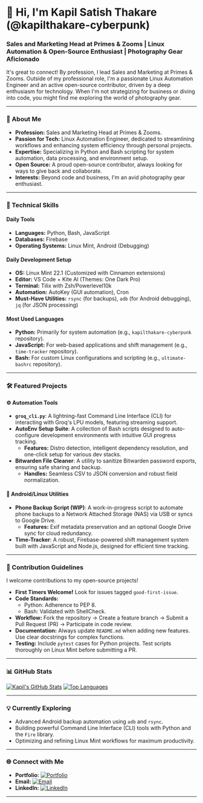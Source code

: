 # 👋 Hi, I'm Kapil Satish Thakare (@kapilthakare-cyberpunk)

### Sales and Marketing Head at Primes & Zooms | Linux Automation & Open-Source Enthusiast | Photography Gear Aficionado

It's great to connect! By profession, I lead Sales and Marketing at Primes & Zooms. Outside of my professional role, I'm a passionate Linux Automation Engineer and an active open-source contributor, driven by a deep enthusiasm for technology. When I'm not strategizing for business or diving into code, you might find me exploring the world of photography gear.

---

### 🚀 About Me

* **Profession:** Sales and Marketing Head at Primes & Zooms.
* **Passion for Tech:** Linux Automation Engineer, dedicated to streamlining workflows and enhancing system efficiency through personal projects.
* **Expertise:** Specializing in Python and Bash scripting for system automation, data processing, and environment setup.
* **Open Source:** A proud open-source contributor, always looking for ways to give back and collaborate.
* **Interests:** Beyond code and business, I'm an avid photography gear enthusiast.

---

### 🔧 Technical Skills

#### Daily Tools
* **Languages:** Python, Bash, JavaScript
* **Databases:** Firebase
* **Operating Systems:** Linux Mint, Android (Debugging)

#### Daily Development Setup
* **OS:** Linux Mint 22.1 (Customized with Cinnamon extensions)
* **Editor:** VS Code + Kite AI (Themes: One Dark Pro)
* **Terminal:** Tilix with Zsh/Powerlevel10k
* **Automation:** AutoKey (GUI automation), Cron
* **Must-Have Utilities:** `rsync` (for backups), `adb` (for Android debugging), `jq` (for JSON processing)

#### Most Used Languages
* **Python:** Primarily for system automation (e.g., `kapilthakare-cyberpunk` repository).
* **JavaScript:** For web-based applications and shift management (e.g., `time-tracker` repository).
* **Bash:** For custom Linux configurations and scripting (e.g., `ultimate-bashrc` repository).

---

### 🛠️ Featured Projects

#### ⚙️ Automation Tools
* **`groq_cli.py`**: A lightning-fast Command Line Interface (CLI) for interacting with Groq's LPU models, featuring streaming support.
* **AutoEnv Setup Suite**: A collection of Bash scripts designed to auto-configure development environments with intuitive GUI progress tracking.
    * **Features:** Distro detection, intelligent dependency resolution, and one-click setup for various dev stacks.
* **Bitwarden File Cleaner**: A utility to sanitize Bitwarden password exports, ensuring safe sharing and backup.
    * **Handles:** Seamless CSV to JSON conversion and robust field normalization.

#### 📱 Android/Linux Utilities
* **Phone Backup Script (WIP)**: A work-in-progress script to automate phone backups to a Network Attached Storage (NAS) via USB or syncs to Google Drive.
    * **Features:** Exif metadata preservation and an optional Google Drive sync for cloud redundancy.
* **Time-Tracker**: A robust, Firebase-powered shift management system built with JavaScript and Node.js, designed for efficient time tracking.

---

### 🤝 Contribution Guidelines

I welcome contributions to my open-source projects!

* **First Timers Welcome!** Look for issues tagged `good-first-issue`.
* **Code Standards:**
    * Python: Adherence to PEP 8.
    * Bash: Validated with ShellCheck.
* **Workflow:** Fork the repository → Create a feature branch → Submit a Pull Request (PR) → Participate in code review.
* **Documentation:** Always update `README.md` when adding new features. Use clear docstrings for complex functions.
* **Testing:** Include `pytest` cases for Python projects. Test scripts thoroughly on Linux Mint before submitting a PR.

---

### 📊 GitHub Stats

[![Kapil's GitHub Stats](https://github-readme-stats.vercel.app/api?username=kapilthakare-cyberpunk&show_icons=true&theme=radical)](https://github.com/anuraghazra/github-readme-stats)
[![Top Languages](https://github-readme-stats.vercel.app/api/top-langs/?username=kapilthakare-cyberpunk&layout=compact&theme=radical)](https://github.com/anuraghazra/github-readme-stats)

---

### 💡 Currently Exploring

* Advanced Android backup automation using `adb` and `rsync`.
* Building powerful Command Line Interface (CLI) tools with Python and the `Fire` library.
* Optimizing and refining Linux Mint workflows for maximum productivity.

---

### 🌐 Connect with Me

* **Portfolio:** [![Portfolio](https://img.shields.io/badge/Portfolio-kapilsthakare.com-blue)](https://kapilsthakare.com)
* **Email:** [![Email](https://img.shields.io/badge/Email-kapil.thakare%40primesandzooms.com-red)](mailto:kapilsthakare@primesandzooms.com)
* **LinkedIn:** [![LinkedIn](https://img.shields.io/badge/LinkedIn-kapil--thakare-0077B5)](https://linkedin.com/in/kapil-thakare)

---
